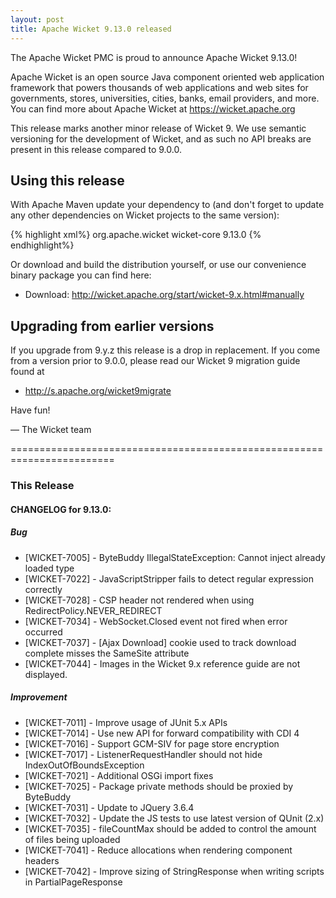 ```yaml
---
layout: post
title: Apache Wicket 9.13.0 released
---
```

The Apache Wicket PMC is proud to announce Apache Wicket 9.13.0!

Apache Wicket is an open source Java component oriented web application
framework that powers thousands of web applications and web sites for
governments, stores, universities, cities, banks, email providers, and
more. You can find more about Apache Wicket at https://wicket.apache.org

This release marks another minor release of Wicket 9. We
use semantic versioning for the development of Wicket, and as such no
API breaks are present in this release compared to 9.0.0.

Using this release
------------------

With Apache Maven update your dependency to (and don't forget to
update any other dependencies on Wicket projects to the same version):

{% highlight xml%}
<dependency>
    <groupId>org.apache.wicket</groupId>
    <artifactId>wicket-core</artifactId>
    <version>9.13.0</version>
</dependency>
{% endhighlight%}

Or download and build the distribution yourself, or use our
convenience binary package you can find here:

 * Download: http://wicket.apache.org/start/wicket-9.x.html#manually

<!--more-->

Upgrading from earlier versions
-------------------------------

If you upgrade from 9.y.z this release is a drop in replacement. If
you come from a version prior to 9.0.0, please read our Wicket 9
migration guide found at

 * http://s.apache.org/wicket9migrate

Have fun!

— The Wicket team


========================================================================

### This Release

#### CHANGELOG for 9.13.0:
    
##### Bug

 * [WICKET-7005] - ByteBuddy IllegalStateException: Cannot inject already loaded type
 * [WICKET-7022] - JavaScriptStripper fails to detect regular expression correctly
 * [WICKET-7028] - CSP header not rendered when using RedirectPolicy.NEVER_REDIRECT
 * [WICKET-7034] - WebSocket.Closed event not fired when error occurred
 * [WICKET-7037] - [Ajax Download] cookie used to track download complete misses the SameSite attribute
 * [WICKET-7044] - Images in the Wicket 9.x reference guide are not displayed.

##### Improvement

 * [WICKET-7011] - Improve usage of JUnit 5.x APIs
 * [WICKET-7014] - Use new API for forward compatibility with CDI 4
 * [WICKET-7016] - Support GCM-SIV for page store encryption
 * [WICKET-7017] - ListenerRequestHandler should not hide IndexOutOfBoundsException
 * [WICKET-7021] - Additional OSGi import fixes
 * [WICKET-7025] - Package private methods should be proxied by ByteBuddy
 * [WICKET-7031] - Update to JQuery 3.6.4
 * [WICKET-7032] - Update the JS tests to use latest version of QUnit (2.x)
 * [WICKET-7035] - fileCountMax should be added to control the amount of files being uploaded
 * [WICKET-7041] - Reduce allocations when rendering component headers
 * [WICKET-7042] - Improve sizing of StringResponse when writing scripts in PartialPageResponse

